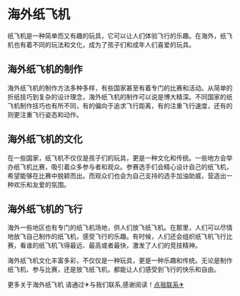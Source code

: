 # 海外纸飞机

纸飞机是一种简单而又有趣的玩具，它可以让人们体验飞行的乐趣。在海外，纸飞机也有着不同的玩法和文化，成为了孩子们和成年人们喜爱的玩具。

## 海外纸飞机的制作

海外纸飞机的制作方法多种多样，有些国家甚至有着专门的比赛和活动。从简单的折纸技巧到复杂的设计理念，海外纸飞机的制作可以说是博大精深。不同国家的纸飞机制作技巧也有所不同，有的偏向于追求飞行距离，有的注重飞行速度，还有的则更注重飞行姿态和动作。

## 海外纸飞机的文化

在一些国家，纸飞机不仅仅是孩子们的玩具，更是一种文化和传统。一些地方会举办纸飞机比赛，吸引着众多参与者和观众。参赛选手们会精心设计自己的纸飞机，希望能够在比赛中脱颖而出。而观众们也会为自己支持的选手加油助威，营造出一种欢乐和友爱的氛围。

## 海外纸飞机的飞行

海外一些地区也有专门的纸飞机场地，供人们放飞纸飞机。在那里，人们可以尽情地放飞自己制作的纸飞机，感受飞行的乐趣。有时候，人们还会组织纸飞机飞行比赛，看谁的纸飞机飞得最远、最高或者最快，激发了人们的竞技精神。

海外纸飞机文化丰富多彩，不仅仅是一种玩具，更是一种乐趣和传统。无论是制作纸飞机、参与比赛，还是放飞纸飞机，都能让人们感受到飞行的快乐和自由。

更多关于海外纸飞机 请通过✈与我们联系,感谢阅读！[点我联系✈](https://gm.k02.cc)